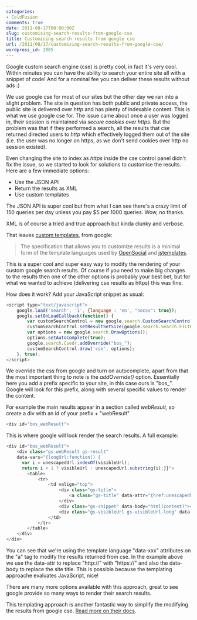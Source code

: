 ```yaml
---
categories:
- ColdFusion
comments: true
date: 2011-08-17T00:00:00Z
slug: customising-search-results-from-google-cse
title: Customising search results from google cse
url: /2011/08/17/customising-search-results-from-google-cse/
wordpress_id: 1005
---
```


Google custom search engine (cse) is pretty cool, in fact it's very cool. Within minutes you can have the ability to search your entire site all with a snippet of code! And for a nominal fee you can deliver these results without ads :)

We use google cse for most of our sites but the other day we ran into a slight problem. The site in question has both public and private access, the public site is delivered over _http_ and has plenty of indexable content. This is what we use google cse for. The issue came about once a user was logged in, their session is maintained via _secure cookies over https_. But the problem was that if they performed a search, all the results that cse returned directed users to _http_ which effectively logged them out of the site (i.e. the user was no longer on https, as we don't send cookies over http no session existed).

Even changing the site to index as _https_ inside the cse control panel didn't fix the issue, so we started to look for solutions to customise the results. Here are a few immediate options:

* Use the JSON API
* Return the results as XML
* Use custom templates

The JSON API is super cool but from what I can see there's a crazy limit of 150 queries per day unless you pay $5 per 1000 queries. Wow, no thanks.

XML is of course a tried and true approach but kinda clunky and verbose.

That leaves [custom templates](http://code.google.com/apis/customsearch/docs/js/rendering.html), from google:


> The specification that allows you to customize results is a minimal form of the template languages used by [OpenSocial](http://code.google.com/apis/opensocial/) and [jstemplates](http://code.google.com/apis/jstemplate/docs/howto.html).


This is a super cool and super easy way to modify the rendering of your custom google search results. Of course if you need to make big changes to the results then one of the other options is probably your best bet, but for what we wanted to achieve (delivering cse results as https) this was fine.

How does it work? Add your JavaScript snippet as usual:

``` javascript
<script type="text/javascript">
	google.load('search', '1', {language : 'en', "nocss": true});
	google.setOnLoadCallback(function() {
		var customSearchControl = new google.search.CustomSearchControl('003499422247080460488:qvs6fhb5k8o');
		customSearchControl.setResultSetSize(google.search.Search.FILTERED_CSE_RESULTSET);
		var options = new google.search.DrawOptions();
		options.setAutoComplete(true);
		google.search.Csedr.addOverride("bos_");
		customSearchControl.draw('cse', options);
	}, true);
</script>
```

We override the css from google and turn on autocomplete, apart from that the most important thing to note is the _addOverride()_ option. Essentially here you add a prefix specific to your site, in this case ours is "bos_". Google will look for this prefix, along with several specific values to render the content.

For example the main results appear in a section called _webResult_, so create a div with an id of your prefix + "webResult"

``` javascript
<div id="bos_webResult">
```

This is where google will look render the search results. A full example:

``` javascript
<div id="bos_webResult">
	<div class="gs-webResult gs-result"
	data-vars="{longUrl:function() {
	  var i = unescapedUrl.indexOf(visibleUrl);
	  return i < 1 ? visibleUrl : unescapedUrl.substring(i);}}">
		<table>
			<tr>
				<td valign="top">
					<div class="gs-title">
						<a class="gs-title" data-attr="{href:unescapedUrl.replace('http://', 'https://'),target:target}" data-body="html(title.replace('Our site tite :: ', ''))"></a>
					</div>
					<div class="gs-snippet" data-body="html(content)"></div>
					<div class="gs-visibleUrl gs-visibleUrl-long" data-body="longUrl()"></div>
				</td>
			</tr>
		</table>
	</div>
</div>
```

You can see that we're using the template language "data-xxx" attributes on the "a" tag to modify the results returned from cse. In the example above we use the data-attr to replace "http://" with "https://" and also the data-body to replace the site title. This is possible because the templating approache evaluates JavaScript, nice!

There are many more options available with this approach, great to see google provide so many ways to render their search results.

This templating approach is another fantastic way to simplify the modifying the results from google cse. [Read more on their docs](http://code.google.com/apis/customsearch/docs/js/rendering.html).
